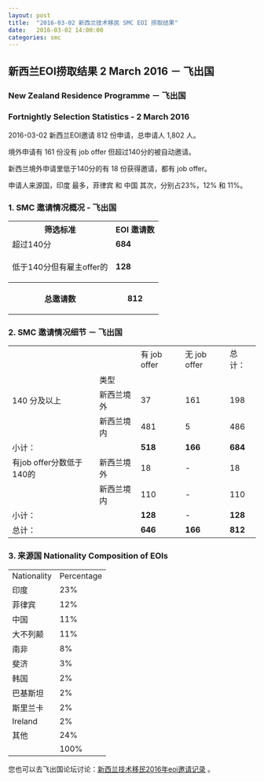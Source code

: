 ```yaml
---
layout: post
title:  "2016-03-02 新西兰技术移民 SMC EOI 捞取结果"
date:   2016-03-02 14:00:00
categories: smc
---
```


## 新西兰EOI捞取结果 2 March 2016 － 飞出国

### New Zealand Residence Programme － 飞出国

### Fortnightly Selection Statistics - 2 March 2016

2016-03-02 新西兰EOI邀请 812 份申请，总申请人 1,802 人。

境外申请有 161 份没有 job offer 但超过140分的被自动邀请。

新西兰境外申请里低于140分的有 18 份获得邀请，都有 job offer。

申请人来源国，印度 最多，菲律宾 和 中国 其次，分别占23%，12% 和 11%。

### 1. SMC 邀请情况概况 - 飞出国

<table>
<tr>
<th>筛选标准</th>
<th>EOI 邀请数</th></tr>
<tr>
<td>超过140分</td>
<td><b>684</b></td></tr>
<tr>
<td>
<p>低于140分但有雇主offer的</p></td>
<td><b>128</b></td></tr>
<tr>
<th>
<p>总邀请数</p></th>
<th>
<p><b>812</b></p></th></tr></table>

### 2. SMC 邀请情况细节 － 飞出国

<table>
<tr>
<td/>
<td/>
<td>有 job offer</td>
<td>无 job offer</td>
<td>总计：</td></tr>
<tr>
<td/>
<td>类型</td>
<td/>
<td/>
<td/>
</tr>
<tr>
<td>140 分及以上</td>
<td>新西兰境外</td>
<td>37</td>
<td>161</td>
<td>198</td>
</tr>
<tr>
<td/>
<td>新西兰境内</td>
<td>481</td>
<td>5</td>
<td>486</td>
</tr>
<tr>
<td>小计：</td>
<td/>
<td><b>518</b></td>
<td><b>166</b></td>
<td><b>684</b></td>
</tr>
<tr>
<td>有job offer分数低于140的</td>
<td>新西兰境外</td>
<td>18</td>
<td>-</td>
<td>18</td>
</tr>
<tr>
<td/><td>新西兰境内</td>
<td>110</td>
<td>-</td>
<td>110</td>
</tr>
<tr>
<td>小计：</td>
<td/>
<td><b>128</b></td>
<td>-</td>
<td><b>128</b></td>
</tr>
<tr>
<td>总计：</td>
<td/>
<td><b>646</b></td>
<td><b>166</b></td>
<td><b>812</b></td>
</tr>
</table>

### 3. 来源国 Nationality Composition of EOIs

<table>
<tr>
<td>Nationality</td>
<td>Percentage</td>
</tr>
<tr><td>印度</td><td>23%</td></tr><tr><td>菲律宾</td><td>12%</td></tr><tr><td>中国</td><td>11%</td></tr><tr><td>大不列颠</td><td>11%</td></tr><tr><td>南非</td><td>8%</td></tr><tr><td>斐济</td><td>3%</td></tr><tr><td>韩国</td><td>2%</td></tr><tr><td>巴基斯坦</td><td>2%</td></tr><tr><td>斯里兰卡</td><td>2%</td></tr><tr><td>Ireland</td><td>2%</td></tr><tr><td>其他</td><td>24%</td></tr>
<tr>
<td/>
<td>100%</td>
</tr>
</table>

您也可以去飞出国论坛讨论：[新西兰技术移民2016年eoi邀请记录](http://bbs.fcgvisa.com/t/2016-eoi/8622) 。

